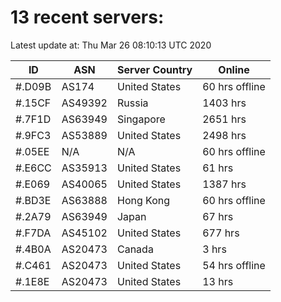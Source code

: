 # 13 recent servers:

Latest update at: Thu Mar 26 08:10:13 UTC 2020

| ID | ASN | Server Country | Online |
| -- | --- | -------------- | ------ |
| #.D09B | AS174 | United States | 60 hrs offline |
| #.15CF | AS49392 | Russia | 1403 hrs |
| #.7F1D | AS63949 | Singapore | 2651 hrs |
| #.9FC3 | AS53889 | United States | 2498 hrs |
| #.05EE | N/A | N/A | 60 hrs offline |
| #.E6CC | AS35913 | United States | 61 hrs |
| #.E069 | AS40065 | United States | 1387 hrs |
| #.BD3E | AS63888 | Hong Kong | 60 hrs offline |
| #.2A79 | AS63949 | Japan | 67 hrs |
| #.F7DA | AS45102 | United States | 677 hrs |
| #.4B0A | AS20473 | Canada | 3 hrs |
| #.C461 | AS20473 | United States | 54 hrs offline |
| #.1E8E | AS20473 | United States | 13 hrs |

